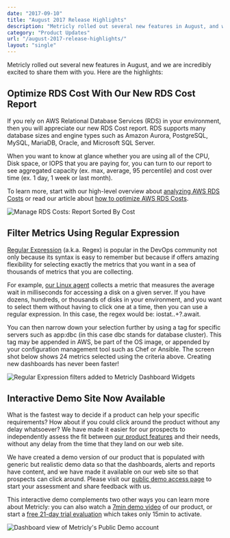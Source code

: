 ```yaml
---
date: "2017-09-10"
title: "August 2017 Release Highlights"
description: "Metricly rolled out several new features in August, and we are incredibly excited to share them with you."
category: "Product Updates"
url: "/august-2017-release-highlights/"
layout: "single"
---
```


Metricly rolled out several new features in August, and we are incredibly excited to share them with you. Here are the highlights:

Optimize RDS Cost With Our New RDS Cost Report
----------------------------------------------

If you rely on AWS Relational Database Services (RDS) in your environment, then you will appreciate our new RDS Cost report. RDS supports many database sizes and engine types such as Amazon Aurora, PostgreSQL, MySQL, MariaDB, Oracle, and Microsoft SQL Server.

When you want to know at glance whether you are using all of the CPU, Disk space, or IOPS that you are paying for, you can turn to our report to see aggregated capacity (ex. max, average, 95 percentile) and cost over time (ex. 1 day, 1 week or last month).

To learn more, start with our high-level overview about [analyzing AWS RDS Costs](/rds-cost-report) or read our article about [how to optimize AWS RDS Costs](/optimize-aws-rds-costs).

![Manage RDS Costs: Report Sorted By Cost](https://s3-us-west-2.amazonaws.com/com-netuitive-app-usw2-public/wp-content/uploads/2017/08/Report-Sorted-By-Cost-1024x539.png)

Filter Metrics Using Regular Expression
---------------------------------------

[Regular Expression](https://en.wikipedia.org/wiki/Regular_expression) (a.k.a. Regex) is popular in the DevOps community not only because its syntax is easy to remember but because if offers amazing flexibility for selecting exactly the metrics that you want in a sea of thousands of metrics that you are collecting.

For example, [our Linux agent](https://help.netuitive.com/Content/Integrations/linux.htm) collects a metric that measures the average wait in milliseconds for accessing a disk on a given server. If you have dozens, hundreds, or thousands of disks in your environment, and you want to select them without having to click one at a time, then you can use a regular expression. In this case, the regex would be: iostat\..+?\.await.

You can then narrow down your selection further by using a tag for specific servers such as app:dbc (in this case dbc stands for database cluster). This tag may be appended in AWS, be part of the OS image, or appended by your configuration management tool such as Chef or Ansible. The screen shot below shows 24 metrics selected using the criteria above. Creating new dashboards has never been faster!

![Regular Expression filters added to Metricly Dashboard Widgets](https://s3-us-west-2.amazonaws.com/com-netuitive-app-usw2-public/wp-content/uploads/2017/09/Dashboard-Widgets-Regular-Expression-1024x788.png)

Interactive Demo Site Now Available
-----------------------------------

What is the fastest way to decide if a product can help your specific requirements? How about if you could click around the product without any delay whatsoever? We have made it easier for our prospects to independently assess the fit between [our product features](/product/) and their needs, without any delay from the time that they land on our web site.

We have created a demo version of our product that is populated with generic but realistic demo data so that the dashboards, alerts and reports have content, and we have made it available on our web site so that prospects can click around. Please visit our [public demo access page](/demo/) to start your assessment and share feedback with us.

This interactive demo complements two other ways you can learn more about Metricly: you can also watch a [7min demo video](/demo/) of our product, or start a [free 21-day trial evaluation](/signup/) which takes only 15min to activate.

![Dashboard view of Metricly's Public Demo account](https://s3-us-west-2.amazonaws.com/com-netuitive-app-usw2-public/wp-content/uploads/2017/09/Public-Demo-Dashboard-1024x490.png)
